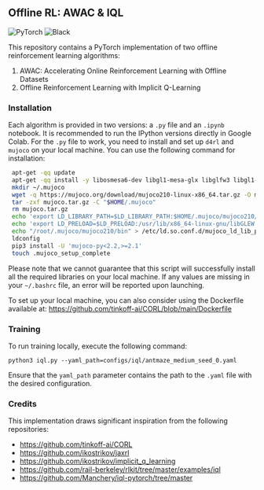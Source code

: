 ## Offline RL: AWAC & IQL

![PyTorch](https://img.shields.io/badge/PyTorch-%23EE4C2C.svg?style=flat&logo=PyTorch&logoColor=white)
![Black](https://img.shields.io/badge/code%20style-black-000000.svg)

This repository contains a PyTorch implementation of two offline reinforcement learning algorithms:
1. AWAC: Accelerating Online Reinforcement Learning with Offline Datasets
2. Offline Reinforcement Learning with Implicit Q-Learning


### Installation

Each algorithm is provided in two versions: a `.py` file and an `.ipynb` notebook. It is recommended to run the IPython versions directly in Google Colab. For the `.py` file to work, you need to install and set up `d4rl` and `mujoco` on your local machine. You can use the following command for installation:
```bash
 apt-get -qq update
 apt-get -qq install -y libosmesa6-dev libgl1-mesa-glx libglfw3 libgl1-mesa-dev libglew-dev patchelf
 mkdir ~/.mujoco
 wget -q https://mujoco.org/download/mujoco210-linux-x86_64.tar.gz -O mujoco.tar.gz
 tar -zxf mujoco.tar.gz -C "$HOME/.mujoco"
 rm mujoco.tar.gz
 echo 'export LD_LIBRARY_PATH=$LD_LIBRARY_PATH:$HOME/.mujoco/mujoco210/bin' >> ~/.bashrc
 echo 'export LD_PRELOAD=$LD_PRELOAD:/usr/lib/x86_64-linux-gnu/libGLEW.so' >> ~/.bashrc
 echo "/root/.mujoco/mujoco210/bin" > /etc/ld.so.conf.d/mujoco_ld_lib_path.conf
 ldconfig
 pip3 install -U 'mujoco-py<2.2,>=2.1'
 touch .mujoco_setup_complete
```
Please note that we cannot guarantee that this script will successfully install all the required libraries on your local machine. If any values are missing in your `~/.bashrc` file, an error will be reported upon launching.

To set up your local machine, you can also consider using the Dockerfile available at: https://github.com/tinkoff-ai/CORL/blob/main/Dockerfile

### Training

To run training locally, execute the following command:
```
python3 iql.py --yaml_path=configs/iql/antmaze_medium_seed_0.yaml
```
Ensure that the `yaml_path` parameter contains the path to the `.yaml` file with the desired configuration.


### Credits

This implementation draws significant inspiration from the following repositories:
* https://github.com/tinkoff-ai/CORL 
* https://github.com/ikostrikov/jaxrl
* https://github.com/ikostrikov/implicit_q_learning
* https://github.com/rail-berkeley/rlkit/tree/master/examples/iql
* https://github.com/Manchery/iql-pytorch/tree/master
